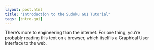 ```yaml
---
layout: post.html
title: "Introduction to the Sudoku GUI Tutorial"
tags: [intro-gui]
---
```


There’s more to engineering than the internet. For one thing, you’re probably reading this text on a browser, which itself is a Graphical User Interface to the web.
